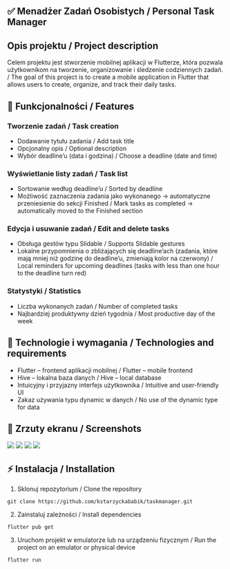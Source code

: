 ## ✅  Menadżer Zadań Osobistych / Personal Task Manager
##  Opis projektu / Project description


Celem projektu jest stworzenie mobilnej aplikacji w Flutterze, która pozwala użytkownikom na tworzenie, organizowanie i śledzenie codziennych zadań. / The goal of this project is to create a mobile application in Flutter that allows users to create, organize, and track their daily tasks.


## 📱 Funkcjonalności / Features


### Tworzenie zadań / Task creation

- Dodawanie tytułu zadania / Add task title
- Opcjonalny opis / Optional description
- Wybór deadline’u (data i godzina) / Choose a deadline (date and time)
### Wyświetlanie listy zadań / Task list
- Sortowanie według deadline’u / Sorted by deadline
- Możliwość zaznaczenia zadania jako wykonanego → automatyczne przeniesienie do sekcji Finished  / Mark tasks as completed → automatically moved to the Finished section
### Edycja i usuwanie zadań / Edit and delete tasks
- Obsługa gestów typu Slidable / Supports Slidable gestures
- Lokalne przypomnienia o zbliżających się deadline’ach (zadania, które mają mniej niż godzinę do deadline’u, zmieniają kolor na czerwony) / Local reminders for upcoming deadlines (tasks with less than one hour to the deadline turn red)
### Statystyki / Statistics
- Liczba wykonanych zadań / Number of completed tasks
- Najbardziej produktywny dzień tygodnia / Most productive day of the week

## 🔧 Technologie i wymagania / Technologies and requirements

- Flutter – frontend aplikacji mobilnej / Flutter – mobile frontend
- Hive – lokalna baza danych / Hive – local database
- Intuicyjny i przyjazny interfejs użytkownika / Intuitive and user-friendly UI
- Zakaz używania typu dynamic w danych / No use of the dynamic type for data




## 📸 Zrzuty ekranu / Screenshots

  <img src="screenshots/1.png"/>
  <img src="screenshots/2.png"/>
  <img src="screenshots/3.png"/>
  <img src="screenshots/4.png"/>


## ⚡ Instalacja / Installation

1. Sklonuj repozytorium / Clone the repository
```
git clone https://github.com/kstarzyckababik/taskmanager.git   
```
2. Zainstaluj zależności / Install dependencies

```
flutter pub get
```
3. Uruchom projekt w emulatorze lub na urządzeniu fizycznym / Run the project on an emulator or physical device

```
flutter run
```

	
	